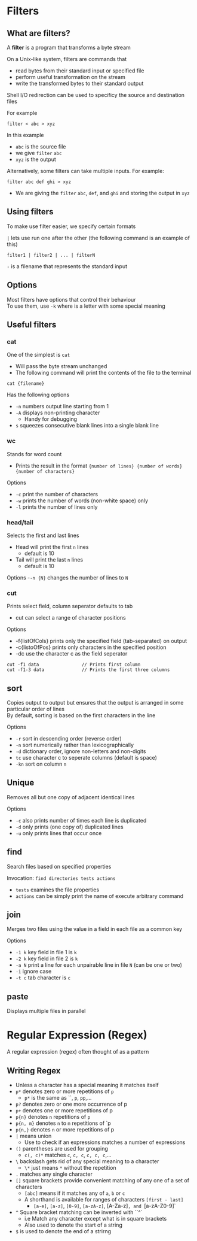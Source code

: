 # Filters

## What are filters?
A **filter** is a program that transforms a byte stream

On a Unix-like system, filters are commands that

- read bytes from their standard input or specified file
- perform useful transformation on the stream
- write the transformed bytes to their standard output

Shell I/O redirection can be used to specificy the source and destination files

For example
```commandline
filter < abc > xyz
```
In this example

- `abc` is the source file
- we give `filter` `abc` 
- `xyz` is the output

Alternatively, some filters can take multiple inputs. For example:
```commandline
filter abc def ghi > xyz
```

- We are giving the `filter` `abc`, `def`, and `ghi` and storing the output in `xyz`

## Using filters

To make use filter easier, we specify certain formats

`|` lets use run one after the other (the following command is an example of this)
```commandline
filter1 | filter2 | ... | filterN
```

`-` is a filename that represents the standard input

## Options
Most filters have options that control their behaviour  
To use them, use `-k` where is a letter with some special meaning


## Useful filters

### cat

One of the simplest is `cat`

- Will pass the byte stream unchanged
- The following command will print the contents of the file to the terminal

```commandline
cat {filename}
```
Has the following options
- `-n` numbers output line starting from 1
- `-A` displays non-printing character
  - Handy for debugging
- `s` squeezes consecutive blank lines into a single blank line

### wc

Stands for word count
- Prints the result in the format `{number of lines} {number of words} {number of characters}`

Options
- `-c` print the number of characters
- `-w` prints the number of words (non-white space) only
- `-l` prints the number of lines only

### head/tail

Selects the first and last lines

- Head will print the first `n` lines
  - default is 10
- Tail will print the last `n` lines
    - default is 10

Options
-`-n {N}` changes the number of lines to `N`

### cut

Prints select field, column seperator defaults to tab

- cut can select a range of character positions

Options

- -f{listOfCols} prints only the specified field (tab-separated) on output
- -c{listoOfPos} prints only characters in the specified position
- -dc use the character c as the field seperator

```commandline
cut -f1 data                // Prints first column
cut -f1-3 data              // Prints the first three columns
```

## sort

Copies output to output but ensures that the output is arranged in some particular order of lines  
By default, sorting is based on the first characters in the line

Options

- `-r` sort in descending order (reverse order)
- `-n` sort numerically rather than lexicographically
- `-d` dictionary order, ignore non-letters and non-digits
- `tc` use character c to seperate columns (default is space)
- `-kn` sort on column `n`

## Unique 

Removes all but one copy of adjacent identical lines

Options
- `-c` also prints number of times each line is duplicated
- `-d` only prints (one copy of) duplicated lines
- `-u` only prints lines that occur once

## find

Search files based on specified properties

Invocation: `find directories tests actions`

- `tests` examines the file properties
- `actions` can be simply print the name of execute arbitrary command

## join

Merges two files using the value in a field in each file as a common key

Options
- `-1 k` key field in file 1 is `k`
- `-2 k` key field in file 2 is `k`
- `-a N` print a line for each unpairable line in file `N` (can be one or two)
- `-i` ignore case
- `-t c` tab character is `c`

## paste

Displays multiple files in parallel

# Regular Expression (Regex)

A regular expression (regex) often thought of as a pattern

## Writing Regex

- Unless a character has a special meaning it matches itself
- `p*` denotes zero or more repetitions of `p`
  - `p*` is the same as ``, `p`, `pp`,...
- `p?` denotes zero or one more occurrence of p
- `p+` denotes one or more repetitions of p
- `p{n}` denotes `n` repetitions of `p`
- `p{n, m}` denotes `n` to `m` repetitions of `p
- `p{n,}` denotes `n` or more repetitions of p
- `|` means union
  - Use to check if an expressions matches a number of expressions
- `()` parentheses are used for grouping
  - `c(, c)*` matches `c`, `c, c`, `c, c, c`,...
- `\` backslash gets rid of any special meaning to a character
  - `\*` just means `*` without the repetition
- `.` matches any single character
- `[]` square brackets provide convenient matching of any one of a set of characters
  - `[abc]` means if it matches any of `a`, `b` or `c`
  - A shorthand is available for ranges of characters `[first - last]`
    - `[a-e]`, `[a-z]`, `[0-9]`, `[a-zA-z]`, [A-Za-z]`, and `[a-zA-Z0-9]`
- `^` Square bracket matching can be inverted with ``^`
  - i.e Match any character except what is in square brackets
  - Also used to denote the start of a string
- `$` is used to denote the end of a strirng